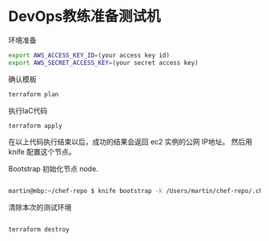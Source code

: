 # DevOps教练准备测试机

环境准备 

```sh
export AWS_ACCESS_KEY_ID=(your access key id)
export AWS_SECRET_ACCESS_KEY=(your secret access key)
```

确认模板 

```sh
terraform plan
```

执行IaC代码 

```sh
terraform apply
```

在以上代码执行结束以后，成功的结果会返回 ec2 实例的公网 IP地址。 然后用 knife 配置这个节点。 

Bootstrap 初始化节点 node.

```sh

martin@mbp:~/chef-repo $ knife bootstrap -k /Users/martin/chef-repo/.chef/xxxxx.pem --ssh-user centos --sudo  -i ~/xxxxxx.pem $public_ip  -N docker1 --run-list "recipe[workstation],recipe[mydocker],recipe[myjava]" -y

```

清除本次的测试环境 

```sh

terraform destroy

```